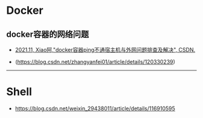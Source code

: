 
# Docker
## docker容器的网络问题
- [2021.11, Xiao阿,"docker容器ping不通宿主机与外网问题排查及解决", CSDN.](https://blog.csdn.net/qq_35641923/article/details/121549499)

- (https://blog.csdn.net/zhangyanfei01/article/details/120330239)


---
# Shell

- https://blog.csdn.net/weixin_29438011/article/details/116910595